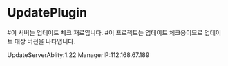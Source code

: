 # UpdatePlugin
#이 서버는 업데이트 체크 재료입니다.
#이 프로젝트는 업데이트 체크용이므로 업데이트 대상 버전을 나타냅니다.

UpdateServerAblity:1.22
ManagerIP:112.168.67.189
